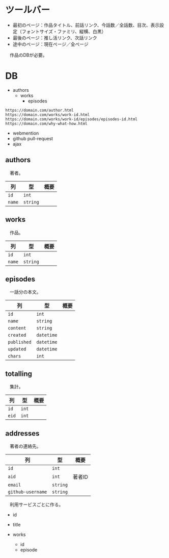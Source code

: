 # ツールバー

* 最初のページ：作品タイトル、前話リンク、今話数／全話数、目次、表示設定（フォントサイズ・ファミリ、縦横、白黒）
* 最後のページ：推し活リンク、次話リンク
* 途中のページ：現在ページ／全ページ

　作品のDBが必要。

# DB

* authors
	* works
		* episodes

```
https://domain.com/author.html
https://domain.com/works/work-id.html
https://domain.com/works/work-id/episodes/episodes-id.html
https://domain.com/why-what-how.html
```

* webmention
* github pull-request
* ajax

## authors

　著者。

列|型|概要
--|--|----
`id`|`int`|
`name`|`string`|

## works

　作品。

列|型|概要
--|--|----
`id`|`int`|
`name`|`string`|

## episodes

　一話分の本文。

列|型|概要
--|--|----
`id`|`int`|
`name`|`string`|
`content`|`string`|
`created`|`datetime`|
`published`|`datetime`|
`updated`|`datetime`|
`chars`|`int`|

## totalling

　集計。

列|型|概要
--|--|----
`id`|`int`|
`eid`|`int`|



## addresses

　著者の連絡先。

列|型|概要
--|--|----
`id`|`int`|
`aid`|`int`|著者ID
`email`|`string`|
`github-username`|`string`|

　利用サービスごとに作る。

* id
* title




* works
	* id
	* episode

